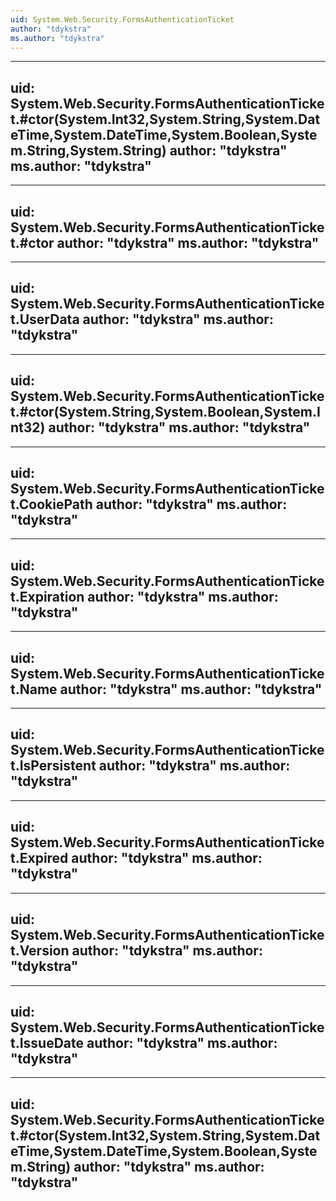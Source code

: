 ```yaml
---
uid: System.Web.Security.FormsAuthenticationTicket
author: "tdykstra"
ms.author: "tdykstra"
---
```


---
uid: System.Web.Security.FormsAuthenticationTicket.#ctor(System.Int32,System.String,System.DateTime,System.DateTime,System.Boolean,System.String,System.String)
author: "tdykstra"
ms.author: "tdykstra"
---

---
uid: System.Web.Security.FormsAuthenticationTicket.#ctor
author: "tdykstra"
ms.author: "tdykstra"
---

---
uid: System.Web.Security.FormsAuthenticationTicket.UserData
author: "tdykstra"
ms.author: "tdykstra"
---

---
uid: System.Web.Security.FormsAuthenticationTicket.#ctor(System.String,System.Boolean,System.Int32)
author: "tdykstra"
ms.author: "tdykstra"
---

---
uid: System.Web.Security.FormsAuthenticationTicket.CookiePath
author: "tdykstra"
ms.author: "tdykstra"
---

---
uid: System.Web.Security.FormsAuthenticationTicket.Expiration
author: "tdykstra"
ms.author: "tdykstra"
---

---
uid: System.Web.Security.FormsAuthenticationTicket.Name
author: "tdykstra"
ms.author: "tdykstra"
---

---
uid: System.Web.Security.FormsAuthenticationTicket.IsPersistent
author: "tdykstra"
ms.author: "tdykstra"
---

---
uid: System.Web.Security.FormsAuthenticationTicket.Expired
author: "tdykstra"
ms.author: "tdykstra"
---

---
uid: System.Web.Security.FormsAuthenticationTicket.Version
author: "tdykstra"
ms.author: "tdykstra"
---

---
uid: System.Web.Security.FormsAuthenticationTicket.IssueDate
author: "tdykstra"
ms.author: "tdykstra"
---

---
uid: System.Web.Security.FormsAuthenticationTicket.#ctor(System.Int32,System.String,System.DateTime,System.DateTime,System.Boolean,System.String)
author: "tdykstra"
ms.author: "tdykstra"
---
